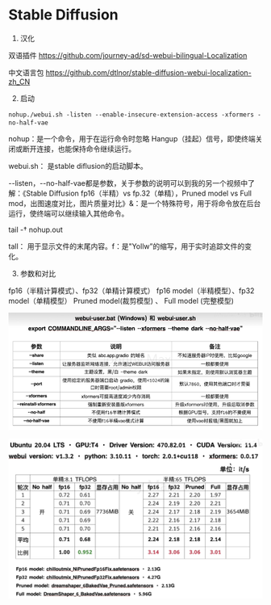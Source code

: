 # Stable Diffusion

1. 汉化

双语插件
https://github.com/journey-ad/sd-webui-bilingual-Localization

中文语言包
https://github.com/dtlnor/stable-diffusion-webui-localization-zh_CN

2. 启动

```
nohup./webui.sh -listen --enable-insecure-extension-access -xformers -no-half-vae
```

nohup：是一个命令，用于在运行命令时忽略 Hangup（挂起）信号，即使终端关闭或断开连接，也能保持命令继续运行。

webui.sh： 是stable diflusion的启动脚本。

--listen，--no-half-vae都是参数，关于参数的说明可以到我的另一个视频中了解：《Stable Diffusion fp16（半精）vs fp.32（单精），Pruned model vs Full mod，出图速度对比，图片质量对比》&：是一个特殊符号，用于将命令放在后台运行，使终端可以继续输入其他命令。

tail -† nohup.out

tall： 用于显示文件的末尾内容。f：是"Yollw”的缩写，用于实时追踪文件的变化。

3. 参数和对比

fp16（半精计算模式）、fp32（单精计算模式）
fp16 model（半精模型）、fp32 model（单精模型）
Pruned model(裁剪模型) 、 Full model (完整模型)

![](./assets/sd-parameter.jpg)

![](./assets/sd-parameter-compare.jpg)